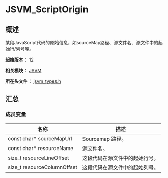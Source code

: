 # JSVM_ScriptOrigin
<!--Kit: Common Basic Capability-->
<!--Subsystem: arkcompiler-->
<!--Owner: @yuanxiaogou; @string_sz-->
<!--SE: @knightaoko-->
<!--TSE: @test_lzz-->

## 概述

某段JavaScript代码的原始信息，如sourceMap路径、源文件名、源文件中的起始行/列号等。

**起始版本：** 12

**相关模块：** [JSVM](capi-jsvm.md)

**所在头文件：** [jsvm_types.h](capi-jsvm-types-h.md)

## 汇总

### 成员变量

| 名称 | 描述 |
| -- | -- |
| const char* sourceMapUrl | Sourcemap 路径。 |
| const char* resourceName | 源文件名。 |
| size_t resourceLineOffset | 这段代码在源文件中的起始行号。 |
| size_t resourceColumnOffset | 这段代码在源文件中的起始列号。 |


